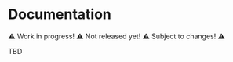 # Documentation

:warning: Work in progress! :warning: Not released yet! :warning: Subject to changes! :warning:

TBD

<!---
The history of the framework is still somewhat visible in its structure, for example a very Visual Studio centric organization, that the separation into assemblies is based on dependencies and not functionality, or the obvious fact that it is one big project containing a lot of actually unrelated functions (instead of several smaller, independent projects).
-->
